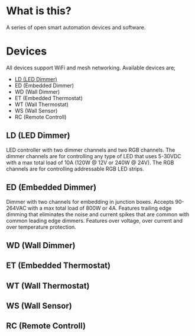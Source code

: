 # What is this?
A series of open smart automation devices and software.

# Devices
All devices support WiFi and mesh networking.
Available devices are;
* [LD (LED Dimmer)](#LD (LED Dimmer))
* ED (Embedded Dimmer)
* WD (Wall Dimmer)
* ET (Embedded Thermostat)
* WT (Wall Thermostat)
* WS (Wall Sensor)
* RC (Remote Controll)

## LD (LED Dimmer)
LED controller with two dimmer channels and two RGB channels.
The dimmer channels are for controlling any type of LED that uses 5-30VDC with a max total load of 10A (120W @ 12V or 240W @ 24V).
The RGB channels are for controlling addressable RGB LED strips.

## ED (Embedded Dimmer)
Dimmer with two channels for embedding in junction boxes. Accepts 90-264VAC with a max total load of 800W or 4A.
Features trailing edge dimming that eliminates the noise and current spikes that are common with common leading edge dimmers.
Features over voltage, over current and over temperature protection.

## WD (Wall Dimmer)
## ET (Embedded Thermostat)
## WT (Wall Thermostat)
## WS (Wall Sensor)
## RC (Remote Controll)
